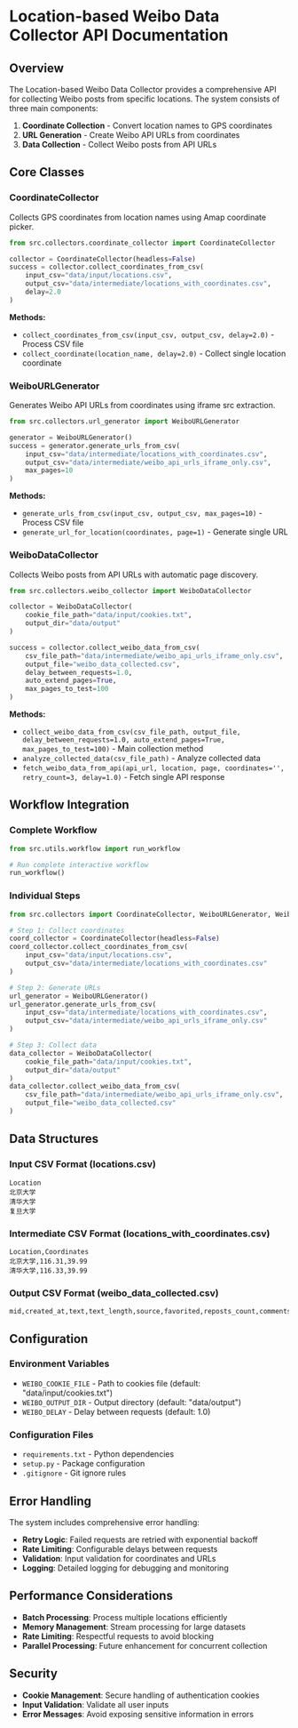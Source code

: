 # Location-based Weibo Data Collector API Documentation

## Overview

The Location-based Weibo Data Collector provides a comprehensive API for collecting Weibo posts from specific locations. The system consists of three main components:

1. **Coordinate Collection** - Convert location names to GPS coordinates
2. **URL Generation** - Create Weibo API URLs from coordinates
3. **Data Collection** - Collect Weibo posts from API URLs

## Core Classes

### CoordinateCollector

Collects GPS coordinates from location names using Amap coordinate picker.

```python
from src.collectors.coordinate_collector import CoordinateCollector

collector = CoordinateCollector(headless=False)
success = collector.collect_coordinates_from_csv(
    input_csv="data/input/locations.csv",
    output_csv="data/intermediate/locations_with_coordinates.csv",
    delay=2.0
)
```

**Methods:**
- `collect_coordinates_from_csv(input_csv, output_csv, delay=2.0)` - Process CSV file
- `collect_coordinate(location_name, delay=2.0)` - Collect single location coordinate

### WeiboURLGenerator

Generates Weibo API URLs from coordinates using iframe src extraction.

```python
from src.collectors.url_generator import WeiboURLGenerator

generator = WeiboURLGenerator()
success = generator.generate_urls_from_csv(
    input_csv="data/intermediate/locations_with_coordinates.csv",
    output_csv="data/intermediate/weibo_api_urls_iframe_only.csv",
    max_pages=10
)
```

**Methods:**
- `generate_urls_from_csv(input_csv, output_csv, max_pages=10)` - Process CSV file
- `generate_url_for_location(coordinates, page=1)` - Generate single URL

### WeiboDataCollector

Collects Weibo posts from API URLs with automatic page discovery.

```python
from src.collectors.weibo_collector import WeiboDataCollector

collector = WeiboDataCollector(
    cookie_file_path="data/input/cookies.txt",
    output_dir="data/output"
)

success = collector.collect_weibo_data_from_csv(
    csv_file_path="data/intermediate/weibo_api_urls_iframe_only.csv",
    output_file="weibo_data_collected.csv",
    delay_between_requests=1.0,
    auto_extend_pages=True,
    max_pages_to_test=100
)
```

**Methods:**
- `collect_weibo_data_from_csv(csv_file_path, output_file, delay_between_requests=1.0, auto_extend_pages=True, max_pages_to_test=100)` - Main collection method
- `analyze_collected_data(csv_file_path)` - Analyze collected data
- `fetch_weibo_data_from_api(api_url, location, page, coordinates='', retry_count=3, delay=1.0)` - Fetch single API response

## Workflow Integration

### Complete Workflow

```python
from src.utils.workflow import run_workflow

# Run complete interactive workflow
run_workflow()
```

### Individual Steps

```python
from src.collectors import CoordinateCollector, WeiboURLGenerator, WeiboDataCollector

# Step 1: Collect coordinates
coord_collector = CoordinateCollector(headless=False)
coord_collector.collect_coordinates_from_csv(
    input_csv="data/input/locations.csv",
    output_csv="data/intermediate/locations_with_coordinates.csv"
)

# Step 2: Generate URLs
url_generator = WeiboURLGenerator()
url_generator.generate_urls_from_csv(
    input_csv="data/intermediate/locations_with_coordinates.csv",
    output_csv="data/intermediate/weibo_api_urls_iframe_only.csv"
)

# Step 3: Collect data
data_collector = WeiboDataCollector(
    cookie_file_path="data/input/cookies.txt",
    output_dir="data/output"
)
data_collector.collect_weibo_data_from_csv(
    csv_file_path="data/intermediate/weibo_api_urls_iframe_only.csv",
    output_file="weibo_data_collected.csv"
)
```

## Data Structures

### Input CSV Format (locations.csv)
```csv
Location
北京大学
清华大学
复旦大学
```

### Intermediate CSV Format (locations_with_coordinates.csv)
```csv
Location,Coordinates
北京大学,116.31,39.99
清华大学,116.33,39.99
```

### Output CSV Format (weibo_data_collected.csv)
```csv
mid,created_at,text,text_length,source,favorited,reposts_count,comments_count,attitudes_count,pic_num,user_id,screen_name,follow_count,followers_count,statuses_count,verified,verified_type,gender,retweeted_status,is_long_text,pic_urls,coordinates,location
```

## Configuration

### Environment Variables
- `WEIBO_COOKIE_FILE` - Path to cookies file (default: "data/input/cookies.txt")
- `WEIBO_OUTPUT_DIR` - Output directory (default: "data/output")
- `WEIBO_DELAY` - Delay between requests (default: 1.0)

### Configuration Files
- `requirements.txt` - Python dependencies
- `setup.py` - Package configuration
- `.gitignore` - Git ignore rules

## Error Handling

The system includes comprehensive error handling:

- **Retry Logic**: Failed requests are retried with exponential backoff
- **Rate Limiting**: Configurable delays between requests
- **Validation**: Input validation for coordinates and URLs
- **Logging**: Detailed logging for debugging and monitoring

## Performance Considerations

- **Batch Processing**: Process multiple locations efficiently
- **Memory Management**: Stream processing for large datasets
- **Rate Limiting**: Respectful requests to avoid blocking
- **Parallel Processing**: Future enhancement for concurrent collection

## Security

- **Cookie Management**: Secure handling of authentication cookies
- **Input Validation**: Validate all user inputs
- **Error Messages**: Avoid exposing sensitive information in errors 
